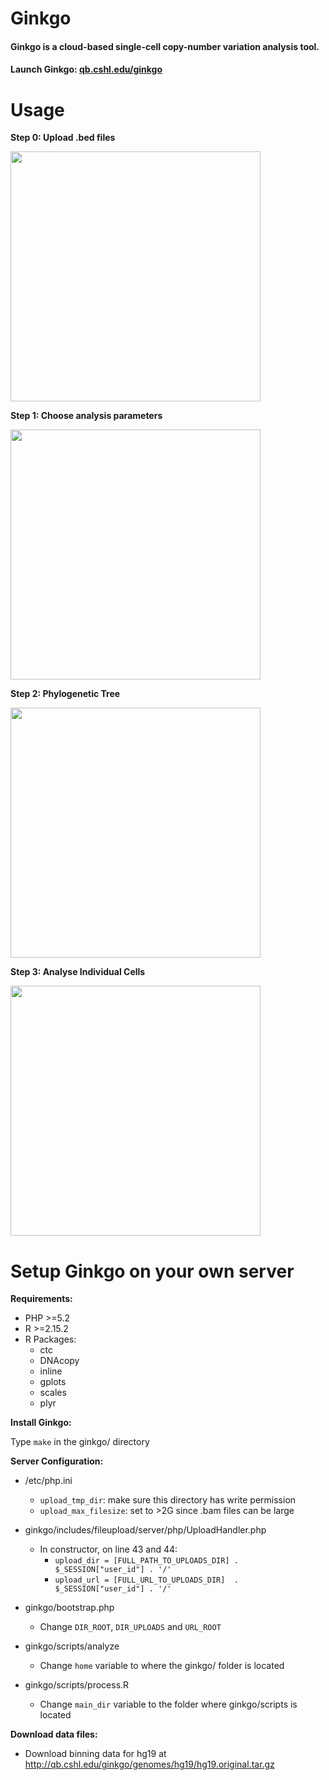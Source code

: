 Ginkgo
=========

#### Ginkgo is a cloud-based single-cell copy-number variation analysis tool.
#### Launch Ginkgo: [qb.cshl.edu/ginkgo](http://qb.cshl.edu/ginkgo)

Usage
=========

**Step 0: Upload .bed files**

<img src="http://qb.cshl.edu/ginkgo/screenshots/0.png" width="400" />

**Step 1: Choose analysis parameters**

<img src="http://qb.cshl.edu/ginkgo/screenshots/1.png" width="400" />

**Step 2: Phylogenetic Tree**

<img src="http://qb.cshl.edu/ginkgo/screenshots/2.png" width="400" />

**Step 3: Analyse Individual Cells**

<img src="http://qb.cshl.edu/ginkgo/screenshots/3.png" width="400" />


Setup Ginkgo on your own server
=========

**Requirements:**

- PHP >=5.2
- R >=2.15.2
- R Packages:
	- ctc
	- DNAcopy
	- inline
	- gplots
	- scales
	- plyr

**Install Ginkgo:**

Type ```make``` in the ginkgo/ directory

**Server Configuration:**

- /etc/php.ini
	- ```upload_tmp_dir```: make sure this directory has write permission
	- ```upload_max_filesize```: set to >2G since .bam files can be large

- ginkgo/includes/fileupload/server/php/UploadHandler.php
	- In constructor, on line 43 and 44:
		- ```upload_dir = [FULL_PATH_TO_UPLOADS_DIR] . $_SESSION["user_id"] . '/'```
		- ```upload_url = [FULL_URL_TO_UPLOADS_DIR]  . $_SESSION["user_id"] . '/'```

- ginkgo/bootstrap.php
	- Change ```DIR_ROOT```, ```DIR_UPLOADS``` and ```URL_ROOT```

- ginkgo/scripts/analyze
	- Change ```home``` variable to where the ginkgo/ folder is located

- ginkgo/scripts/process.R
	- Change ```main_dir``` variable to the folder where ginkgo/scripts is located

**Download data files:**

- Download binning data for hg19 at http://qb.cshl.edu/ginkgo/genomes/hg19/hg19.original.tar.gz



